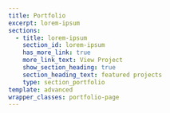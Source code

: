 ```yaml
---
title: Portfolio
excerpt: lorem-ipsum
sections:
  - title: lorem-ipsum
    section_id: lorem-ipsum
    has_more_link: true
    more_link_text: View Project
    show_section_heading: true
    section_heading_text: featured projects
    type: section_portfolio
template: advanced
wrapper_classes: portfolio-page
---
```

